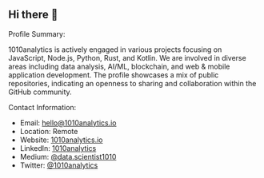 ## Hi there 👋

Profile Summary:

1010analytics is actively engaged in various projects focusing on JavaScript, Node.js, Python, Rust, and Kotlin. We are involved in diverse areas including data analysis, AI/ML, blockchain, and web & mobile application development. The profile showcases a mix of public repositories, indicating an openness to sharing and collaboration within the GitHub community.




Contact Information:
- Email: hello@1010analytics.io
- Location: Remote
- Website: [1010analytics.io](https://1010analytics.io)
- LinkedIn: [1010analytics](https://www.linkedin.com/company/1010analytics/)
- Medium: [@data.scientist1010](https://medium.com/@data.scientist1010)
- Twitter: [@1010analytics](https://twitter.com/1010analytics)





